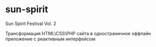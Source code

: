 # sun-spirit
Sun Spirit Festival Vol. 2 

Трансформация HTML\CSS\PHP сайта в одностраничное оффлайн приложение с реактивным интерфейсом
